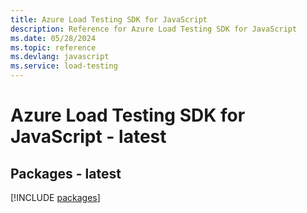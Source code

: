 ```yaml
---
title: Azure Load Testing SDK for JavaScript
description: Reference for Azure Load Testing SDK for JavaScript
ms.date: 05/28/2024
ms.topic: reference
ms.devlang: javascript
ms.service: load-testing
---
```

# Azure Load Testing SDK for JavaScript - latest
## Packages - latest
[!INCLUDE [packages](load-testing-index.md)]